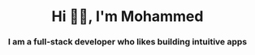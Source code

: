 <h1 align="center">Hi 👋🏽, I'm Mohammed</h1>
<h3 align="center">I am a full-stack developer who likes building intuitive apps</h3>
